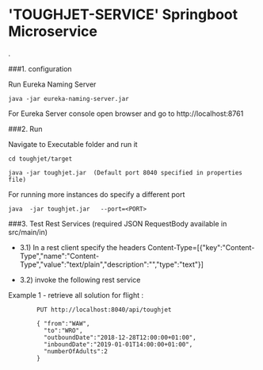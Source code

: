 # 'TOUGHJET-SERVICE' Springboot Microservice 
.

###1. configuration 

Run Eureka Naming Server 

	java -jar eureka-naming-server.jar

For Eureka Server console open browser and go to http://localhost:8761


###2. Run

Navigate to Executable folder and run it
 
	cd toughjet/target
	
	java -jar toughjet.jar  (Default port 8040 specified in properties file)
	
For running more instances do specify a different port 

	java  -jar toughjet.jar   --port=<PORT>
 
###3. Test Rest Services (required JSON RequestBody available in src/main/in)
* 3.1) In a rest client specify the headers 
	Content-Type=[{"key":"Content-Type","name":"Content-Type","value":"text/plain","description":"","type":"text"}] 
	
* 3.2) invoke the following rest service 


Example 1 - retrieve all solution for flight :

			PUT http://localhost:8040/api/toughjet
			
			{ "from":"WAW",
			  "to":"WRO",
			  "outboundDate":"2018-12-28T12:00:00+01:00",
			  "inboundDate":"2019-01-01T14:00:00+01:00",
			  "numberOfAdults":2
			}
			
		




